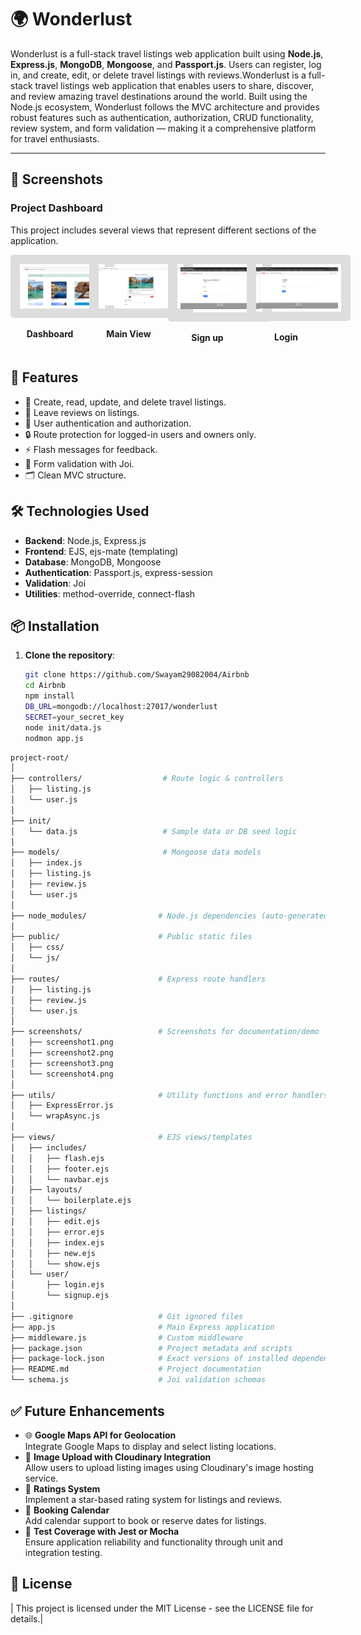 # 🌍 Wonderlust

Wonderlust is a full-stack travel listings web application built using **Node.js**, **Express.js**, **MongoDB**, **Mongoose**, and **Passport.js**. Users can register, log in, and create, edit, or delete travel listings with reviews.Wonderlust is a full-stack travel listings web application that enables users to share, discover, and review amazing travel destinations around the world. Built using the Node.js ecosystem, Wonderlust follows the MVC architecture and provides robust features such as authentication, authorization, CRUD functionality, review system, and form validation — making it a comprehensive platform for travel enthusiasts.


---

## 📸 Screenshots

### Project Dashboard

This project includes several views that represent different sections of the application.

<div style="display: flex; justify-content: space-around; margin-bottom: 20px;">
  <div style="text-align: center;">
    <img src="screenshots/screenshot1.png" alt="Dashboard" style="border: 15px solid #ddd; padding: 5px; border-radius: 5px; width: 550px;" />
    <p><strong>Dashboard</strong></p>
  </div>
  <div style="text-align: center;">
    <img src="screenshots/screenshot2.png" alt="Main View" style="border: 15px solid #ddd; padding: 5px; border-radius: 5px; width: 550px;" />
    <p><strong>Main View</strong></p>
  </div>
  <div style="text-align: center;">
    <img src="screenshots/screenshot3.png" alt="Sign up" style="border: 15px solid #ddd; padding: 5px; border-radius: 5px; width: 550px;" />
    <p><strong>Sign up</strong></p>
  </div>
  <div style="text-align: center;">
    <img src="screenshots/screenshot4.png" alt="Settings" style="border: 15px solid #ddd; padding: 5px; border-radius: 5px; width: 550px;" />
    <p><strong>Login </strong></p>
  </div>
</div>


## 🚀 Features

- 📝 Create, read, update, and delete travel listings.
- 💬 Leave reviews on listings.
- 🔐 User authentication and authorization.
- 🔒 Route protection for logged-in users and owners only.
- ⚡ Flash messages for feedback.
- 🧾 Form validation with Joi.
- 🗂️ Clean MVC structure.

## 🛠️ Technologies Used

- **Backend**: Node.js, Express.js
- **Frontend**: EJS, ejs-mate (templating)
- **Database**: MongoDB, Mongoose
- **Authentication**: Passport.js, express-session
- **Validation**: Joi
- **Utilities**: method-override, connect-flash

## 📦 Installation

1. **Clone the repository**:
   ```bash
   git clone https://github.com/Swayam29082004/Airbnb
   cd Airbnb
   npm install
   DB_URL=mongodb://localhost:27017/wonderlust
   SECRET=your_secret_key
   node init/data.js
   nodmon app.js
   
```bash
project-root/
│
├── controllers/                  # Route logic & controllers
│   ├── listing.js
│   └── user.js
│
├── init/
│   └── data.js                   # Sample data or DB seed logic
│
├── models/                       # Mongoose data models
│   ├── index.js
│   ├── listing.js
│   ├── review.js
│   └── user.js
│
├── node_modules/                # Node.js dependencies (auto-generated)
│
├── public/                      # Public static files
│   ├── css/
│   └── js/
│
├── routes/                      # Express route handlers
│   ├── listing.js
│   ├── review.js
│   └── user.js
│
├── screenshots/                 # Screenshots for documentation/demo
│   ├── screenshot1.png
│   ├── screenshot2.png
│   ├── screenshot3.png
│   └── screenshot4.png
│
├── utils/                       # Utility functions and error handlers
│   ├── ExpressError.js
│   └── wrapAsync.js
│
├── views/                       # EJS views/templates
│   ├── includes/
│   │   ├── flash.ejs
│   │   ├── footer.ejs
│   │   └── navbar.ejs
│   ├── layouts/
│   │   └── boilerplate.ejs
│   ├── listings/
│   │   ├── edit.ejs
│   │   ├── error.ejs
│   │   ├── index.ejs
│   │   ├── new.ejs
│   │   └── show.ejs
│   └── user/
│       ├── login.ejs
│       └── signup.ejs
│
├── .gitignore                   # Git ignored files
├── app.js                       # Main Express application
├── middleware.js                # Custom middleware
├── package.json                 # Project metadata and scripts
├── package-lock.json            # Exact versions of installed dependencies
├── README.md                    # Project documentation
└── schema.js                    # Joi validation schemas
```

## ✅ Future Enhancements
- 🌐 **Google Maps API for Geolocation**  
  Integrate Google Maps to display and select listing locations.
- 📸 **Image Upload with Cloudinary Integration**  
  Allow users to upload listing images using Cloudinary's image hosting service.
- 🌟 **Ratings System**  
  Implement a star-based rating system for listings and reviews.
- 📅 **Booking Calendar**  
  Add calendar support to book or reserve dates for listings.
- 🧪 **Test Coverage with Jest or Mocha**  
  Ensure application reliability and functionality through unit and integration testing.

## 📝 License
|  This project is licensed under the MIT License - see the LICENSE file for details.|